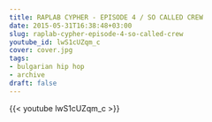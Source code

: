 ```yaml
---
title: RAPLAB CYPHER - EPISODE 4 / SO CALLED CREW
date: 2015-05-31T16:38:48+03:00
slug: raplab-cypher-episode-4-so-called-crew
youtube_id: lwS1cUZqm_c
cover: cover.jpg
tags:
- bulgarian hip hop
- archive
draft: false
---
```


{{< youtube lwS1cUZqm_c >}}
